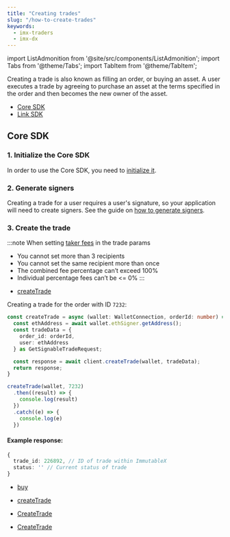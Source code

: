 ```yaml
---
title: "Creating trades"
slug: "/how-to-create-trades"
keywords:
  - imx-traders
  - imx-dx
---
```


import ListAdmonition from '@site/src/components/ListAdmonition';
import Tabs from '@theme/Tabs';
import TabItem from '@theme/TabItem';

Creating a trade is also known as filling an order, or buying an asset. A user executes a trade by agreeing to purchase an asset at the terms specified in the order and then becomes the new owner of the asset.

<ListAdmonition label="Guides">
    <ul>
        <li><a href="#core-sdk">Core SDK</a></li>
        <li><a href="./link-buy2">Link SDK</a></li>
    </ul>
</ListAdmonition>

## Core SDK

### 1. Initialize the Core SDK
In order to use the Core SDK, you need to [initialize it](../install-initialize/index.md#core-sdk).

### 2. Generate signers
Creating a trade for a user requires a user's signature, so your application will need to create signers. See the guide on [how to generate signers](../generate-signers/index.md).

### 3. Create the trade
:::note When setting [taker fees](../../../overview/fees.md) in the trade params
* You cannot set more than 3 recipients
* You cannot set the same recipient more than once
* The combined fee percentage can’t exceed 100%
* Individual percentage fees can’t be <= 0%
:::

<Tabs>
  <TabItem value="typescript" label="Typescript Core SDK">

  <ListAdmonition label="SDK reference">
      <ul>
          <li><a href="https://docs.x.immutable.com/sdk-references/core-sdk-ts/1.0.0-beta.3/classes/immutablex.immutablex#createTrade">createTrade</a></li>
      </ul>
  </ListAdmonition>

Creating a trade for the order with ID `7232`:
```ts
const createTrade = async (wallet: WalletConnection, orderId: number) => {
  const ethAddress = await wallet.ethSigner.getAddress();
  const tradeData = {
    order_id: orderId,
    user: ethAddress
  } as GetSignableTradeRequest;

  const response = await client.createTrade(wallet, tradeData);
  return response;
}

createTrade(wallet, 7232)
  .then((result) => {
    console.log(result)
  })
  .catch((e) => {
    console.log(e)
  })
```
#### Example response:
```ts
{ 
  trade_id: 226892, // ID of trade within ImmutableX
  status: '' // Current status of trade
}
```
  </TabItem>

  <TabItem value="kotlin" label="Kotlin (JVM) Core SDK">

  <ListAdmonition label="SDK reference">
      <ul>
          <li><a href="https://docs.x.immutable.com/sdk-references/core-sdk-kotlin/0-6-0/imx-core-sdk-kotlin-jvm/com.immutable.sdk/-immutable-x-core/buy.html">buy</a></li>
      </ul>
  </ListAdmonition>

  </TabItem>
  <TabItem value="Swift" label="Swift Core SDK">

  <ListAdmonition label="SDK reference">
      <ul>
          <li><a href="https://docs.x.immutable.com/sdk-references/core-sdk-swift/0-4-0/documentation/immutablexcore/tradesapi/createtrade(ximxethaddress:ximxethsignature:createtraderequest:)">createTrade</a></li>
      </ul>
  </ListAdmonition>

  </TabItem>
  <TabItem value="go" label="Golang Core SDK">

  <ListAdmonition label="SDK reference">
      <ul>
          <li><a href="https://pkg.go.dev/github.com/immutable/imx-core-sdk-golang@v0.2.1/imx#Client.CreateTrade">CreateTrade</a></li>
      </ul>
  </ListAdmonition>

  <ListAdmonition label="Example">
      <ul>
          <li><a href="https://github.com/immutable/imx-core-sdk-golang/blob/main/imx/examples/trade/main.go">CreateTrade</a></li>
      </ul>
  </ListAdmonition>

  </TabItem>
</Tabs>





